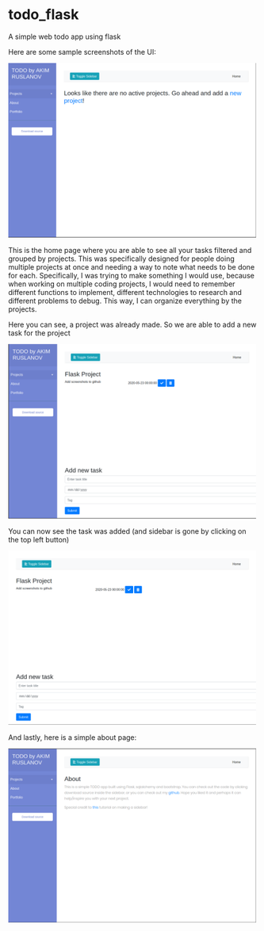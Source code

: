 # todo_flask
A simple web todo app using flask

Here are some sample screenshots of the UI:

<img src="screenshots/home_page.png" alt="drawing" width="500"/>

This is the home page where you are able to see all your tasks filtered and grouped by projects. This was specifically designed for people doing multiple projects at once and needing a way to note what needs to be done for each. Specifically, I was trying to make something I would use, because when working on multiple coding projects, I would need to remember different functions to implement, different technologies to research and different problems to debug. This way, I can organize everything by the projects.

Here you can see, a project was already made. So we are able to add a new task for the project

<img src="screenshots/add_new_task.png" alt="drawing" width="500"/>

You can now see the task was added (and sidebar is gone by clicking on the top left button)

<img src="screenshots/no_sidebar.png" alt="drawing" width="500"/>

And lastly, here is a simple about page:

<img src="screenshots/about.png" alt="drawing" width="500"/>

